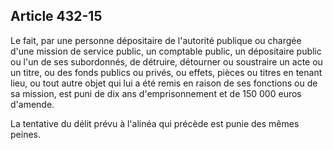 Article 432-15
----
Le fait, par une personne dépositaire de l'autorité publique ou chargée d'une
mission de service public, un comptable public, un dépositaire public ou l'un de
ses subordonnés, de détruire, détourner ou soustraire un acte ou un titre, ou
des fonds publics ou privés, ou effets, pièces ou titres en tenant lieu, ou tout
autre objet qui lui a été remis en raison de ses fonctions ou de sa mission, est
puni de dix ans d'emprisonnement et de 150 000 euros d'amende.

La tentative du délit prévu à l'alinéa qui précède est punie des mêmes peines.
